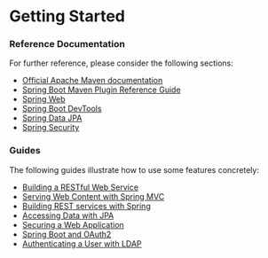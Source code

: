 # Getting Started

### Reference Documentation
For further reference, please consider the following sections:

* [Official Apache Maven documentation](https://maven.apache.org/guides/index.html)
* [Spring Boot Maven Plugin Reference Guide](https://docs.spring.io/spring-boot/docs/2.1.8.RELEASE/maven-plugin/)
* [Spring Web](https://docs.spring.io/spring-boot/docs/2.1.8.RELEASE/reference/htmlsingle/#boot-features-developing-web-applications)
* [Spring Boot DevTools](https://docs.spring.io/spring-boot/docs/2.1.8.RELEASE/reference/htmlsingle/#using-boot-devtools)
* [Spring Data JPA](https://docs.spring.io/spring-boot/docs/2.1.8.RELEASE/reference/htmlsingle/#boot-features-jpa-and-spring-data)
* [Spring Security](https://docs.spring.io/spring-boot/docs/2.1.8.RELEASE/reference/htmlsingle/#boot-features-security)

### Guides
The following guides illustrate how to use some features concretely:

* [Building a RESTful Web Service](https://spring.io/guides/gs/rest-service/)
* [Serving Web Content with Spring MVC](https://spring.io/guides/gs/serving-web-content/)
* [Building REST services with Spring](https://spring.io/guides/tutorials/bookmarks/)
* [Accessing Data with JPA](https://spring.io/guides/gs/accessing-data-jpa/)
* [Securing a Web Application](https://spring.io/guides/gs/securing-web/)
* [Spring Boot and OAuth2](https://spring.io/guides/tutorials/spring-boot-oauth2/)
* [Authenticating a User with LDAP](https://spring.io/guides/gs/authenticating-ldap/)

